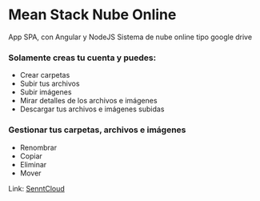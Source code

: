 # Mean Stack Nube Online
App SPA, con Angular y NodeJS
Sistema de nube online tipo google drive

### Solamente creas tu cuenta y puedes:
* Crear carpetas
* Subir tus archivos
* Subir imágenes
* Mirar detalles de los archivos e imágenes
* Descargar tus archivos e imágenes subidas

### Gestionar tus carpetas, archivos e imágenes
* Renombrar
* Copiar 
* Eliminar
* Mover

Link: [SenntCloud](https://senntcloud.herokuapp.com)
